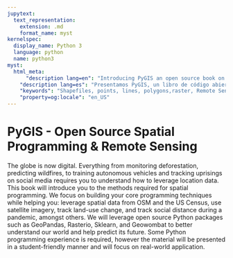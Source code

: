 ```yaml
---
jupytext:
  text_representation:
    extension: .md
    format_name: myst
kernelspec:
  display_name: Python 3
  language: python
  name: python3
myst:
  html_meta:
      "description lang=en": "Introducing PyGIS an open source book on spatial programming. We cover how to handle points, lines and polygons, including shapefiles, handling remote sensing imagery, and other raster data."
    "description lang=es": "Presentamos PyGIS, un libro de código abierto sobre programación geoespacial. Cubrimos cómo manejar puntos, líneas y polígonos, incluidos los shapefiles, el manejo de imágenes de detección remota y otros datos ráster."
    "keywords": "Shapefiles, points, lines, polygons,raster, Remote Sensing"
    "property=og:locale": "en_US"
---
```

 


PyGIS - Open Source Spatial Programming & Remote Sensing
============================

The globe is now digital. Everything from monitoring deforestation, predicting wildfires, to training autonomous vehicles and tracking uprisings on social media requires you to understand how to leverage location data. This book will introduce you to the methods required for spatial programming. We focus on building your core programming techniques while helping you: leverage spatial data from OSM and the US Census, use satellite imagery, track land-use change, and track social distance during a pandemic, amongst others. We will leverage open source Python packages such as GeoPandas, Rasterio, Sklearn, and Geowombat to better understand our world and help predict its future. Some Python programming experience is required, however the material will be presented in a student-friendly manner and will focus on real-world application.

```{tableofcontents}
```

<!-- -----------------------

https://autogis-site.readthedocs.io/en/latest/index.html

# A: Data Types

- Vector Data
  - Geojson
  - Shp
  - Geopkg

- Raster Data
  - Arrays 
  - Spatial Arrays
 
- Materials
  - https://mgimond.github.io/Spatial/chp02-0.html

-----------------------------

# B: Nature of Coordinate Systems

- Geographic Coordinates
- Projected Coordinates
- CRS and Proj4Strings
- Use mostly https://mgimond.github.io/Spatial/chp09-0.html  and https://automating-gis-processes.github.io/CSC18/lessons/L2/projections.html

## Reproject vs Warp

- Example reproject (might be example in book)
- Example of warp focus on affine transform

## Exercises 

- Plot dots for distortion
- What's in a proj4string?
- Create your own projection

## Materials

- https://automating-gis-processes.github.io/site/notebooks/L2/projections.html
- https://mgimond.github.io/Spatial/chp09-0.html
- Turtle draw excercise in "mastering geospatil analysis with python"
- https://autogis-site.readthedocs.io/en/latest/notebooks/L2/02-projections.html
 -https://docs.geotools.org/stable/userguide/tutorial/affinetransform.html
 - https://people.cs.clemson.edu/~dhouse/courses/401/notes/affines-matrices.pdf
----------------------

# C: Basics with Spatial Data

## Vector

- read/write geopandas
- plots
- Basic operations
  - Subset rows
  - Create new data from lat lon
  - reproject
  - Non-spatial left join new data into shapefile
- Geoprocessing
  - Unions
  - Intersect
  - etc
  
- Merge & Aggregate Attributes

## Raster

- read/write rasterio
- plots
- Basic operations
  - band math
  - clip
- Vector Raster Operations
  - Extract by feature
  - Summarize by feature

----------------------

# D: Remote Sensing with Geowombat

- Common Operations
  - Mosaic
  - Band Math and NDVI
  - Cloud masking
  - Landcover classfication
  - Others?

-----------------------

# Deep Learning Feature Classification

- Common Operations
  - Simple label transfer learning
  - Object detection
  - Others?

# Visualization

- https://handsondataviz.org/geojsonio.html

## Book rendering options

- https://executablebooks.github.io/quantecon-mini-example/docs/python_by_example.html
- https://jupyterbook.org/intro.html
- https://www.sphinx-doc.org/en/master/ -->
